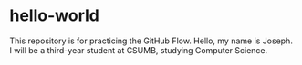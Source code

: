 # hello-world
This repository is for practicing the GitHub Flow.
Hello, my name is Joseph. I will be a third-year student at CSUMB, studying Computer Science.
